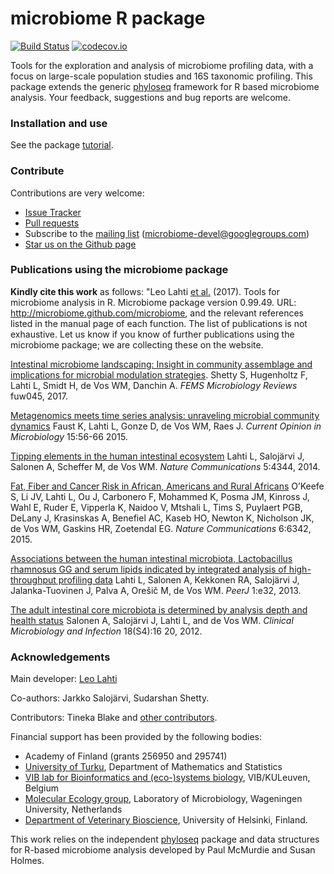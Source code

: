 <!--![Banner](https://github.com/microbiome/microbiome/blob/master/vignettes/figure/composition-example4-1.png)-->
<!--[![Follow](https://img.shields.io/twitter/follow/ropengov.svg?style=social)](https://twitter.com/intent/follow?screen_name=ropengov)-->
microbiome R package
====================

[![Build
Status](https://api.travis-ci.org/microbiome/microbiome.png)](https://travis-ci.org/microbiome/microbiome)
[![codecov.io](https://codecov.io/github/microbiome/microbiome/coverage.svg?branch=master)](https://codecov.io/github/microbiome/microbiome?branch=master)

Tools for the exploration and analysis of microbiome profiling data,
with a focus on large-scale population studies and 16S taxonomic
profiling. This package extends the generic
[phyloseq](https://github.com/joey711/phyloseq) framework for R based
microbiome analysis. Your feedback, suggestions and bug reports are
welcome.

### Installation and use

See the package [tutorial](http://microbiome.github.io/microbiome/).

### Contribute

Contributions are very welcome:

-   [Issue Tracker](https://github.com/microbiome/microbiome/issues)
-   [Pull requests](https://github.com/microbiome/microbiome/)
-   Subscribe to the [mailing
    list](https://groups.google.com/forum/#!forum/microbiome-devel)
    (<microbiome-devel@googlegroups.com>)
-   [Star us on the Github
    page](https://github.com/microbiome/microbiome)

### Publications using the microbiome package

**Kindly cite this work** as follows: "Leo Lahti [et
al.](https://github.com/microbiome/microbiome/graphs/contributors)
(2017). Tools for microbiome analysis in R. Microbiome package version
0.99.49. URL: <http://microbiome.github.com/microbiome>, and the
relevant references listed in the manual page of each function. The list
of publications is not exhaustive. Let us know if you know of further
publications using the microbiome package; we are collecting these on
the website.

[Intestinal microbiome landscaping: Insight in community assemblage and
implications for microbial modulation
strategies](https://academic.oup.com/femsre/article/doi/10.1093/femsre/fuw045/2979411/Intestinal-microbiome-landscaping-insight-in#58802539).
Shetty S, Hugenholtz F, Lahti L, Smidt H, de Vos WM, Danchin A. *FEMS
Microbiology Reviews* fuw045, 2017.

[Metagenomics meets time series analysis: unraveling microbial community
dynamics](http://dx.doi.org/10.1016/j.mib.2015.04.004) Faust K, Lahti L,
Gonze D, de Vos WM, Raes J. *Current Opinion in Microbiology* 15:56-66
2015.

[Tipping elements in the human intestinal
ecosystem](http://www.nature.com/ncomms/2014/140708/ncomms5344/full/ncomms5344.html)
Lahti L, Salojärvi J, Salonen A, Scheffer M, de Vos WM. *Nature
Communications* 5:4344, 2014.

[Fat, Fiber and Cancer Risk in African, Americans and Rural
Africans](http://www.nature.com/ncomms/2015/150428/ncomms7342/full/ncomms7342.html)
O’Keefe S, Li JV, Lahti L, Ou J, Carbonero F, Mohammed K, Posma JM,
Kinross J, Wahl E, Ruder E, Vipperla K, Naidoo V, Mtshali L, Tims S,
Puylaert PGB, DeLany J, Krasinskas A, Benefiel AC, Kaseb HO, Newton K,
Nicholson JK, de Vos WM, Gaskins HR, Zoetendal EG. *Nature
Communications* 6:6342, 2015.

[Associations between the human intestinal microbiota, Lactobacillus
rhamnosus GG and serum lipids indicated by integrated analysis of
high-throughput profiling data](http://dx.doi.org/10.7717/peerj.32)
Lahti L, Salonen A, Kekkonen RA, Salojärvi J, Jalanka-Tuovinen J, Palva
A, Orešič M, de Vos WM. *PeerJ* 1:e32, 2013.

[The adult intestinal core microbiota is determined by analysis depth
and health
status](http://onlinelibrary.wiley.com/doi/10.1111/j.1469-0691.2012.03855.x/abstract)
Salonen A, Salojärvi J, Lahti L, and de Vos WM. *Clinical Microbiology
and Infection* 18(S4):16 20, 2012.

### Acknowledgements

Main developer: [Leo Lahti](https://github.com/antagomir/)

Co-authors: Jarkko Salojärvi, Sudarshan Shetty.

Contributors: Tineka Blake and [other
contributors](https://github.com/microbiome/microbiome/graphs/contributors).

Financial support has been provided by the following bodies:

-   Academy of Finland (grants 256950 and 295741)
-   [University of Turku](http://www.utu.fi/en/Pages/home.aspx),
    Department of Mathematics and Statistics
-   [VIB lab for Bioinformatics and (eco-)systems
    biology](http://www.vib.be/en/research/scientists/Pages/Jeroen-Raes-Lab.aspx),
    VIB/KULeuven, Belgium
-   [Molecular Ecology group](http://www.mib.wur.nl/UK/), Laboratory of
    Microbiology, Wageningen University, Netherlands
-   [Department of Veterinary
    Bioscience](http://www.vetmed.helsinki.fi/apalva/index.htm),
    University of Helsinki, Finland.

This work relies on the independent
[phyloseq](https://github.com/joey711/phyloseq) package and data
structures for R-based microbiome analysis developed by Paul McMurdie
and Susan Holmes.
